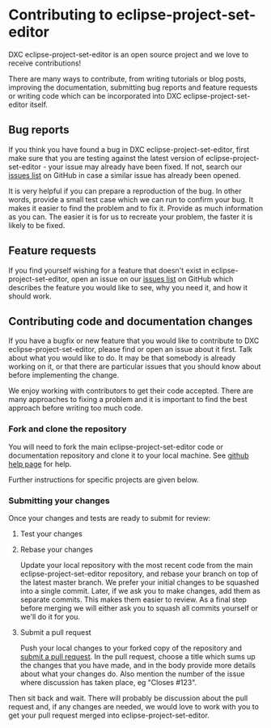 # Contributing to eclipse-project-set-editor

DXC eclipse-project-set-editor is an open source project and we love to receive contributions!

There are many ways to contribute, from writing tutorials or blog posts, improving the documentation, submitting bug reports and feature requests or writing code which can be incorporated into DXC eclipse-project-set-editor itself.

## Bug reports

If you think you have found a bug in DXC eclipse-project-set-editor, first make sure that you are testing against the latest version of eclipse-project-set-editor - your issue may already have been fixed. If not, search our [issues list](https://github.com/dxc-technology/eclipse-project-set-editor/issues) on GitHub in case a similar issue has already been opened.

It is very helpful if you can prepare a reproduction of the bug. 
In other words, provide a small test case which we can run to confirm your bug. It makes it easier to find the problem and to fix it. 
Provide as much information as you can. 
The easier it is for us to recreate your problem, the faster it is likely to be fixed.

## Feature requests

If you find yourself wishing for a feature that doesn't exist in eclipse-project-set-editor, open an issue on our [issues list](https://github.com/dxc-technology/eclipse-project-set-editor/issues) on GitHub which describes the feature you would like to see, why you need it, and how it should work.

## Contributing code and documentation changes

If you have a bugfix or new feature that you would like to contribute to DXC eclipse-project-set-editor, please find or open an issue about it first. 
Talk about what you would like to do. 
It may be that somebody is already working on it, or that there are particular issues that you should know about before implementing the change.

We enjoy working with contributors to get their code accepted. There are many approaches to fixing a problem and it is important to find the best approach before writing too much code.

### Fork and clone the repository

You will need to fork the main eclipse-project-set-editor code or documentation repository and clone it to your local machine. 
See [github help page](https://help.github.com/articles/fork-a-repo) for help.

Further instructions for specific projects are given below.

### Submitting your changes

Once your changes and tests are ready to submit for review:

1. Test your changes

2. Rebase your changes

    Update your local repository with the most recent code from the main eclipse-project-set-editor repository, and rebase your branch on top of the latest master branch. We prefer your initial changes to be squashed into a single commit. Later, if we ask you to make changes, add them as separate commits.  This makes them easier to review.  As a final step before merging we will either ask you to squash all commits yourself or we'll do it for you.


3. Submit a pull request

    Push your local changes to your forked copy of the repository and [submit a pull request](https://help.github.com/articles/using-pull-requests). In the pull request, choose a title which sums up the changes that you have made, and in the body provide more details about what your changes do. Also mention the number of the issue where discussion has taken place, eg "Closes #123".

Then sit back and wait. There will probably be discussion about the pull request and, if any changes are needed, we would love to work with you to get your pull request merged into eclipse-project-set-editor.

